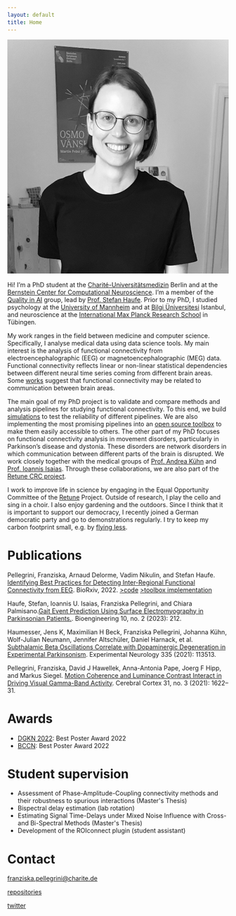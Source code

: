 ```yaml
---
layout: default
title: Home
---
```


![alt text](https://github.com/fpellegrini/fpellegrini.github.io/blob/master/testpic2.jpeg?raw=true)

Hi! I’m a PhD student at the [Charité-Universitätsmedizin](https://www.charite.de) Berlin and at the [Bernstein Center for Computational Neuroscience](https://www.bccn-berlin.de). I’m a member of the [Quality in AI](https://braindata.charite.de/en/) group, lead by [Prof. Stefan Haufe](https://www.tu.berlin/vcard/haufe/). Prior to my PhD, I studied psychology at the [University of Mannheim](https://www.uni-mannheim.de) and at [Bilgi Üniversitesi](https://www.bilgi.edu.tr/en/) Istanbul, and neuroscience at the [International Max Planck Research School](https://www.neuroschool-tuebingen.de) in Tübingen.

My work ranges in the field between medicine and computer science. Specifically, I analyse medical data using data science tools. My main interest is the analysis of functional connectivity from electroencephalographic (EEG) or magnetoencephalographic (MEG) data. Functional connectivity reflects linear or non-linear statistical dependencies between different neural time series coming from different brain areas. Some [works](https://www.sciencedirect.com/science/article/pii/S0896627315008235) suggest that functional connectivity may be related to communication between brain areas. 

The main goal of my PhD project is to validate and compare methods and analysis pipelines for studying functional connectivity. To this end, we build [simulations](https://github.com/fpellegrini/FCsim) to test the reliability of different pipelines. We are also implementing the most promising pipelines into an [open source toolbox](https://github.com/arnodelorme/roiconnect) to make them easily accessible to others. 
The other part of my PhD focuses on functional connectivity analysis in movement disorders, particularly in Parkinson’s disease and dystonia. These disorders are network disorders in which communication between different parts of the brain is disrupted. We work closely together with the medical groups of [Prof. Andrea Kühn](https://neurologie.charite.de/metas/person/person/address_detail/prof_dr_med_andrea_kuehn/) and [Prof. Ioannis Isaias](https://www.ukw.de/neurologie/team/neurologie-detail/name/isaias-ioannis/). Through these collaborations, we are also part of the [Retune CRC project](https://sfb-retune.de). 

I work to improve life in science by engaging in the Equal Opportunity Committee of the [Retune](https://sfb-retune.de) Project. Outside of research, I play the cello and sing in a choir. I also enjoy gardening and the outdoors. Since I think that it is important to support our democracy, I recently joined a German democratic party and go to demonstrations regularly. I try to keep my carbon footprint small, e.g. by [flying less](https://flyingless.de/en/).


# Publications 
Pellegrini, Franziska, Arnaud Delorme, Vadim Nikulin, and Stefan Haufe. [Identifying Best Practices for Detecting Inter-Regional Functional Connectivity from EEG](https://www.biorxiv.org/content/10.1101/2022.10.05.510753.abstract). BioRxiv, 2022. [>code](https://github.com/fpellegrini/FCsim) [ >toolbox implementation](https://github.com/arnodelorme/roiconnect)

Haufe, Stefan, Ioannis U. Isaias, Franziska Pellegrini, and Chiara Palmisano.[Gait Event Prediction Using Surface Electromyography in Parkinsonian Patients.](https://www.mdpi.com/2306-5354/10/2/212). Bioengineering 10, no. 2 (2023): 212.

Haumesser, Jens K, Maximilian H Beck, Franziska Pellegrini, Johanna Kühn, Wolf-Julian Neumann, Jennifer Altschüler, Daniel Harnack, et al. [Subthalamic Beta Oscillations Correlate with Dopaminergic Degeneration in Experimental Parkinsonism](https://www.sciencedirect.com/science/article/abs/pii/S0014488620303447). Experimental Neurology 335 (2021): 113513.

Pellegrini, Franziska, David J Hawellek, Anna-Antonia Pape, Joerg F Hipp, and Markus Siegel. [Motion Coherence and Luminance Contrast Interact in Driving Visual Gamma-Band Activity](https://academic.oup.com/cercor/article/31/3/1622/5954190?login=false). Cerebral Cortex 31, no. 3 (2021): 1622–31.


# Awards 
- [DGKN 2022](https://www.dgkn-kongress.de): Best Poster Award 2022
- [BCCN](https://www.bccn-berlin.de): Best Poster Award 2022


# Student supervision 
- Assessment of Phase-Amplitude-Coupling connectivity methods and their robustness to spurious interactions (Master's Thesis)
- Bispectral delay estimation (lab rotation)
- Estimating Signal Time-Delays under Mixed Noise Influence with Cross- and Bi-Spectral Methods (Master's Thesis)
- Development of the ROIconnect plugin (student assistant)


# Contact
franziska.pellegrini@charite.de 

[repositories](https://github.com/fpellegrini)

[twitter](https://twitter.com/pellegrini_fp)

